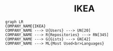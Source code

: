 <h1 align="center">IKEA</h1>

```mermaid
graph LR
COMPANY_NAME{IKEA}
COMPANY_NAME ---> U{Users} ---> UN[20]
COMPANY_NAME ---> R{Repositories} ---> RN[345]
COMPANY_NAME ---> G{Gists} ---> GN[42]
COMPANY_NAME ---> ML{Most Used<br>Languages}
```
